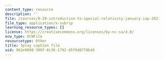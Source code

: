 ```yaml
---
content_type: resource
description: ''
file: /courses/8-20-introduction-to-special-relativity-january-iap-2021/962e9898309f8c361792d5f9d8778bd4_0YvENlEZwNg.srt
file_type: application/x-subrip
learning_resource_types: []
license: https://creativecommons.org/licenses/by-nc-sa/4.0/
ocw_type: OCWFile
resourcetype: Other
title: 3play caption file
uid: 962e9898-309f-8c36-1792-d5f9d8778bd4
---
```

